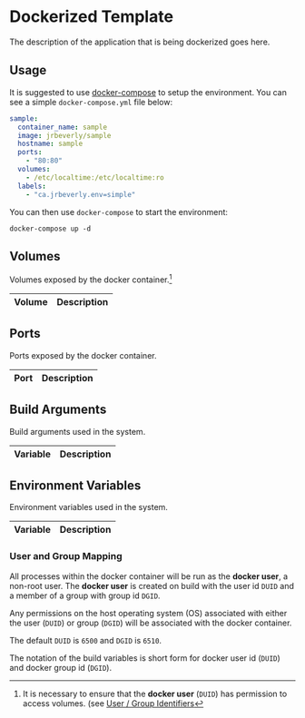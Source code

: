 # Dockerized Template
The description of the application that is being dockerized goes here.

## Usage

It is suggested to use [docker-compose](https://docs.docker.com/compose/) to setup the environment.
You can see a simple `docker-compose.yml` file below:

```yaml
sample:
  container_name: sample
  image: jrbeverly/sample
  hostname: sample  
  ports:
    - "80:80"
  volumes:
    - /etc/localtime:/etc/localtime:ro
  labels:
    - "ca.jrbeverly.env=simple"
```

You can then use `docker-compose` to start the environment:

```console
docker-compose up -d
```

## Volumes

Volumes exposed by the docker container.[^1]

| Volume | Description |
| --------------------------| ------------- |

## Ports

Ports exposed by the docker container.

| Port | Description |
| --------- | --------------------------------------------- |

## Build Arguments

Build arguments used in the system.

| Variable | Description |
| ----------| --------------- |

## Environment Variables

Environment variables used in the system.

| Variable | Description |
| ----------| --------------- |

### User and Group Mapping

All processes within the docker container will be run as the **docker user**, a non-root user.  The **docker user** is created on build with the user id `DUID` and a member of a group with group id `DGID`.  

Any permissions on the host operating system (OS) associated with either the user (`DUID`) or group (`DGID`) will be associated with the docker container.  

The default `DUID` is `6500` and `DGID` is `6510`.

The notation of the build variables is short form for docker user id (`DUID`) and docker group id (`DGID`). 

[^1]: It is necessary to ensure that the **docker user** (`DUID`) has permission to access volumes. (see [User / Group Identifiers](#User-and-Group-Mapping)